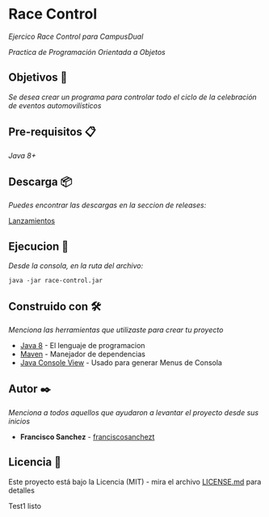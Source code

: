 # Race Control

_Ejercico Race Control para CampusDual_

_Practica de Programación Orientada a Objetos_

## Objetivos 🚗

_Se desea crear un programa para controlar todo el ciclo de la celebración de eventos automovilísticos_

## Pre-requisitos 📋

_Java 8+_

## Descarga 📦

_Puedes encontrar las descargas en la seccion de releases:_

[Lanzamientos](https://github.com/franciscosanchezt/race-control/releases)

## Ejecucion 🚀

_Desde la consola, en la ruta del archivo:_

```
java -jar race-control.jar
```

## Construido con 🛠️

_Menciona las herramientas que utilizaste para crear tu proyecto_

* [Java 8](http://www.dropwizard.io/1.0.2/docs/) - El lenguaje de programacion
* [Maven](https://maven.apache.org/) - Manejador de dependencias
* [Java Console View](https://github.com/nathanielove/Java-Console-View) - Usado para generar Menus de Consola


## Autor ✒️

_Menciona a todos aquellos que ayudaron a levantar el proyecto desde sus inicios_

* **Francisco Sanchez** - [franciscosanchezt](https://github.com/franciscosanchezt/)


## Licencia 📄

Este proyecto está bajo la Licencia (MIT) - mira el archivo [LICENSE.md](LICENSE.md) para detalles




Test1 listo
